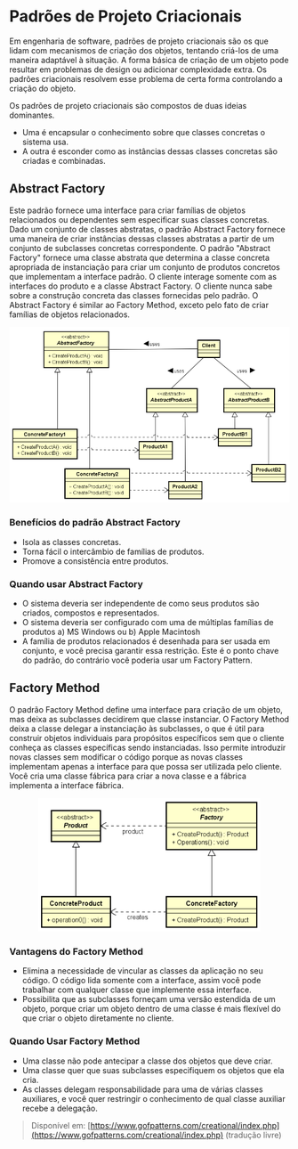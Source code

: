 # Padrões de Projeto Criacionais

Em engenharia de software, padrões de projeto criacionais são os que lidam com
mecanismos de criação dos objetos, tentando criá-los de uma maneira adaptável
à situação. A forma básica de criação de um objeto pode resultar em problemas
de design ou adicionar complexidade extra. Os padrões criacionais resolvem
esse problema de certa forma controlando a criação do objeto.

Os padrões de projeto criacionais são compostos de duas ideias dominantes.

* Uma é encapsular o conhecimento sobre que classes concretas o sistema usa.
* A outra é esconder como as instâncias dessas classes concretas são criadas
e combinadas.

## Abstract Factory

Este padrão fornece uma interface para criar famílias de objetos relacionados
ou dependentes sem especificar suas classes concretas.
Dado um conjunto de classes abstratas, o padrão Abstract Factory fornece uma
maneira de criar instâncias dessas classes abstratas a partir de um conjunto
de subclasses concretas correspondente.
O padrão "Abstract Factory" fornece uma classe abstrata que determina a classe
concreta apropriada de instanciação para criar um conjunto de produtos concretos
que implementam a interface padrão. O cliente interage somente com as interfaces
do produto e a classe Abstract Factory. O cliente nunca sabe sobre a construção
concreta das classes fornecidas pelo padrão. O Abstract Factory é similar ao
Factory Method, exceto pelo fato de criar famílias de objetos relacionados.

<div style="text-align:center"><img src="abstract_factory.png" width=600></div>

### Benefícios do padrão Abstract Factory

* Isola as classes concretas.
* Torna fácil o intercâmbio de famílias de produtos.
* Promove a consistência entre produtos.

### Quando usar Abstract Factory

* O sistema deveria ser independente de como seus produtos são criados,
compostos e representados.
* O sistema deveria ser configurado com uma de múltiplas famílias de produtos
a) MS Windows ou b) Apple Macintosh
* A família de produtos relacionados é desenhada para ser usada em conjunto, e
você precisa garantir essa restrição. Este é o ponto chave do padrão, do
contrário você poderia usar um Factory Pattern.

## Factory Method

O padrão Factory Method define uma interface para criação de um objeto, mas
deixa as subclasses decidirem que classe instanciar. O Factory Method deixa a
classe delegar a instanciação às subclasses, o que é útil para construir
objetos individuais para propósitos específicos sem que o cliente conheça as
classes específicas sendo instanciadas. Isso permite introduzir novas classes
sem modificar o código porque as novas classes implementam apenas a interface
para que possa ser utilizada pelo cliente. Você cria uma classe fábrica para
criar a nova classe e a fábrica implementa a interface fábrica.

<div style="text-align:center"><img src="factory_method.png" width=400></div>

### Vantagens do Factory Method

* Elimina a necessidade de vincular as classes da aplicação no seu código. O
código lida somente com a interface, assim você pode trabalhar com qualquer
classe que implemente essa interface.
* Possibilita que as subclasses forneçam uma versão estendida de um objeto,
porque criar um objeto dentro de uma classe é mais flexível do que criar o
objeto diretamente no cliente.

### Quando Usar Factory Method

* Uma classe não pode antecipar a classe dos objetos que deve criar.
* Uma classe quer que suas subclasses especifiquem os objetos que ela cria.
* As classes delegam responsabilidade para uma de várias classes auxiliares,
e você quer restringir o conhecimento de qual classe auxiliar recebe a
delegação.

> Disponível em:
[https://www.gofpatterns.com/creational/index.php](https://www.gofpatterns.com/creational/index.php) (tradução livre)
